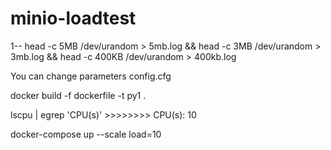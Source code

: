 # minio-loadtest
1-- head -c 5MB /dev/urandom > 5mb.log && head -c 3MB /dev/urandom > 3mb.log && head -c 400KB /dev/urandom > 400kb.log

You can change  parameters config.cfg

docker build -f dockerfile -t py1 .

lscpu | egrep 'CPU\(s\)' >>>>>>>>    CPU(s):                          10

    
docker-compose up  --scale load=10
